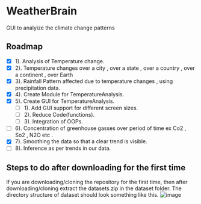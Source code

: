 # WeatherBrain

GUI to analyize the climate change patterns

## Roadmap

- [x] 1). Analysis of Temperature change.  
- [x] 2). Temperature changes over a city , over a state , over a country , over a continent  , over Earth  
- [x] 3). Rainfall Pattern affected due to temperature changes , using precipitation data.  
- [x] 4). Create Module for TemperatureAnalysis.
- [x] 5). Create GUI for TemperatureAnalysis.
  - [ ] 1). Add GUI support for different screen sizes.
  - [ ] 2). Reduce Code(functions).
  - [ ] 3). Integration of OOPs.
- [ ] 6). Concentration of greenhouse gasses over period of time ex Co2 , So2 , N2O etc .  
- [x] 7). Smoothing the data so that a clear trend is visible.  
- [ ] 8). Inference as per trends in our data.

## Steps to do after downloading for the first time

If you are downloading/cloning the repository for the first time, then after downloading/cloning extract the datasets.zip in the dataset folder. The directory structure of dataset should look something like this.
![image](https://user-images.githubusercontent.com/82091385/138997228-b670bc55-15d1-4c29-a2fa-395dc7775eee.png)
